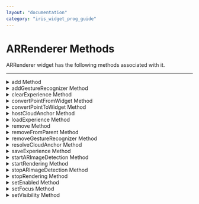 ```yaml
---
layout: "documentation"
category: "iris_widget_prog_guide"
---
```


ARRenderer Methods
==================

ARRenderer widget has the following methods associated with it.

* * *

<details close markdown="block"><summary>add Method</summary>

* * *

This method is used to add the model of an object to the area scanned using the ARRenderer widget.

For example, in a designing application, using this method you can add a decor item to a room to check its compatibility.

### Syntax

{% highlight VoltMx %}
add(\[{id, name, modelConfig}\])
{% endhighlight %}

### Parameters

This method accepts an array of JS objects with the following key-value pairs:

_id_ \[String\]-Mandatory

This attribute is the unique identifier of the model represented in the modelConfig attribute.

_name_ \[String\]-Mandatory

This attribute is the name of the model represented in the modelConfig attribute.

_modelConfig_ \[JSObject\]-Optional

This attribute represents the object that needs to be added to the scene.

The following table lists the key-value pairs that can be provided in modelConfig attribute.

  
| Key name | Default Value | Type of the Value | Description |
| --- | --- | --- | --- |
| position | {"x":"50%", "y":"50%"} | JS Object | This parameters contains the area where the object must be placed on the device screen.This JS Object has two keys, _x_ & _y_. You must provide the x and y values as strings to these keys. |
| scale | {"sx":"1.0", "sy":"1.0", "sz":"1.0"} | JS Object | This parameter controls the 3D size of the object. It accepts an object with three keys, sx, sy, & sz. These values will represent the x, y, and z axis values required for scaling an object in a 3D model. |
| modelLocationType | voltmx.ar.MODEL\_LOCATION\_TYPE\_BUNDLE | Constant | This parameter can be used to specify how to add the model in an application. You can either add the model as part of the application bundle or as part of the application's file system. This parameter is specific to Android. It can accept any of the following constants. voltmx.ar.MODEL\_LOCATION\_TYPE\_BUNDLE voltmx.ar.MODEL\_LOCATION\_TYPE\_FILESYSTEM |
| callback |   | JS function | This parameter specifies the JS function that is invoked when the model/ object has been added successfully or unsuccessfully to the scene.The JS function contains an eventobject with the following parameters: _status_: This argument can have any of the following constants:voltmx.ar.MODEL\_ADDITION\_SUCCESSvoltmx.ar.MODEL\_ADDITION\_FAILURE _message_: This argument contains the String value that is displayed when the model was not successfully added to the scene. |

### Return Values

None

### Example

{% highlight VoltMx %}
//Sample code to add an object to the scene using myaRRenderer ARRenderer widget.  
  
addObjectToScreen: function() {
    try {
        var self = this;
        var scaleValue = 0.5;
        var name = this.itemName.toLowerCase();
        var obj = {
            id: this.itemSelected,
            name: name,
            modelLocationType: voltmx.ar.MODEL_SOURCE_BUNDLE,
            modelConfig: {
                position: {
                    "x": "50%",
                    "y": "50%"
                },
                scale: {
                    sx: scaleValue,
                    sy: scaleValue,
                    sz: scaleValue
                },
                callback: self.addCallBack
            },
        };
        myaRRenderer.add([obj]);
    } catch (exception) {
        voltmx.print(exception.message);
    }
},

addCallBack: function(eventobject) {
    try {
        alert(eventobject.message);
    } catch (exception) {
        voltmx.print(exception.message);
    }
}
{% endhighlight %}

### Platform Availability

*   iOS and Android

* * *

</details>
<details close markdown="block"><summary>addGestureRecognizer Method</summary>

* * *

This API allows you to set a gesture recognizer for a specified gesture for a specified widget.

### Syntax

{% highlight VoltMx %}
addGestureRecognizer(gestureType, gestureConfigParams, onGestureClosure)
{% endhighlight %}

### Parameters

_gestureType_

\[Number\] - Mandatory

Indicates the type of gesture to be detected on the widget.

See Remarks for possible values.

_gestureConfigParams_

\[object\] - Mandatory

The parameter specifies a table that has the required configuration parameters to setup a gesture recognizer.

The configuration parameters vary based on the type of the gesture.

See Remarks for possible values.

_onGestureClosure_

\[function\] - Mandatory

Specifies the function that needs to be executed when a gesture is recognized.

This function will be raised asynchronously

See Remarks for the syntax of this function.

### Return Values

String - Reference to the gesture is returned.

### Remarks

The values for the _gestureType_parameter are:

\[Number\] - Mandatory

Indicates the type of gesture to be detected on the widget. The following are possible values:

*   1 – constants.GESTURE\_TYPE\_TAP
*   2 - constants.GESTURE\_TYPE\_SWIPE
*   3 – constants.GESTURE\_TYPE\_LONGPRESS
*   4 – constants.GESTURE\_TYPE\_PAN
*   5 – constants.GESTURE\_TYPE\_ROTATION
*   6 - constants.GESTURE\_TYPE\_PINCH
*   7 - constants.GESTURE\_TYPE\_RIGHTTAP

The values for the _gestureConfigParams_parameter are:

\[object\] - Mandatory

The parameter specifies a table that has the required configuration parameters to setup a gesture recognizer. The configuration parameters vary based on the type of the gesture.

This parameter supports the following key-value pairs:

### Gesture Type:TAP

*   fingers \[Number\] - specifies the maximum number of fingers that must be respected for a gesture. Possible values are: 1. Default value is 1.
*   taps \[Number\] - specifies the maximum number of taps that must be respected for a gesture. Possible values are: 1 or 2. Default value is 1.

### For example:  

{fingers:1,taps:1}

### Gesture Type:SWIPE

*   fingers \[Number\] - specifies the maximum number of fingers that must be respected for a gesture. Possible values are: 1. Default value is 1.

### For example:

{fingers: 1}

### Gesture Type:LONGPRESS

*   pressDuration \[Number\] - specifies the minimum time interval (in seconds) after which the gesture is recognized as a LONGPRESS. For example, if pressDuration is 2 seconds, any continued press is recognized as LONGPRESS only if it lasts for at least 2 seconds. Default value is 1. This is not applicable to Windows.

### For example:

{pressDuration=1}.

### Gesture Type: PAN

*   fingers \[number\] specifies the minimum number of fingers needed to recognize this gesture. Default value is 1.
*   continuousEvents \[Boolean\] indicates if callback should be called continuously for every change beginning from the time the gesture is recognized to the time it ends.

### Gesture Type: ROTATION

*   Rotation gesture involves only two fingers.
*   continuousEvents \[Boolean\] indicates if callback must be called continuously for every change beginning from the time the gesture is recognized to the time it ends.

### Gesture Type:PINCH

*   Pinch gesture invloves two fingures.
*   continuousEvents \[Boolean\] indicates if callback should be called continuously every change beginning from the time the gesture is recognized to the time it ends.

### The syntax for the _onGestureClosure_callback function are:

\[function\] - Mandatory

Specifies the function that needs to be executed when a gesture is recognized.

### This function will be raised asynchronously and has the following Syntax:

onGestureClosure(widgetRef, gestureInfo, context)

*   widgetRef - specifies the handle to the widget on which the gesture was recognized.
*   gestureInfo - Table with information about the gesture. The contents of this table vary based on the gesture type.
*   context - Table with SegmentedUI row details.

gestureInfo table has the following key-value pairs:

*   gestureType \[number\] – indicates the gesture type; 1 for TAP, 2 for SWIPE, and 3 for LONGPRESS,4 for PAN, 5 for ROTATION, 6 for PINCH and 7 for RIGHTTAP
*   gesturesetUpParams \[object\] – specifies the set up parameters passed while adding the gesture recognizer
*   gesturePosition \[number\] – indicates the position where the gesture was recognized. Possible values are: 1 for TOPLEFT, 2 for TOPCENTER, 3 for TOPRIGHT, 4 for MIDDLELEFT, 5 for MIDDLECENTER, 6 for MIDDLERIGHT, 7 for BOTTOMLEFT, 8 for BOTTOMCENTER, 9 for BOTTOMRIGHT, 10 for CENTER
*   swipeDirection \[number\] –indicates the direction of swipe. This parameter is applicable only if the gesture type is SWIPE. Possible values are: 1 for LEFT, 2 for RIGHT, 3 for TOP, 4 for BOTTOM. Direction is w.r.t the view and not device orientation.
*   gestureX \[number\] – specifies the X coordinate of the point (in pixels) where the gesture has occurred. The coordinate is relative to the widget coordinate system.
*   gestureY \[number\] – specifies the Y coordinate of the point (in pixels) where the gesture has occurred. The coordinate is relative to the widget coordinate system.
*   widgetWidth \[number\] – specifies the width of the widget (in pixels)
*   widgetHeight \[number\] – specifies the height of the widget (in pixels)
*   gestureState\[number\] – indicates the gesture state as below
*   1 – gesture state begin
*   2 - gesture state changed
*   3 – gesture state ended.
*   \* gestureState is applicable only for continuous gestures like PAN, ROTATION and PINCH.
*   rotation \[number\] rotation of the gesture in degrees since its last change.( Applicable only when gesture type is ROTATION
*   velocityX and velocityY : horizontal and vertical component of velocity expressed in points per second. (Applicable only for PAN gesture type)
*   velocity \[number\]: velocity of pinch in scale per second (Applicable for Pinch gesture)
*   scale \[number\]:scale factor relative to the points of the two touches in screen coordinates
*   touchType\[number\]:(windows only)
*   0 - constants.TOUCHTYPE\_FINGER
*   1 - constants.TOUCHTYPE\_PEN
*   2 - constants.TOUCHTYPE\_MOUSE
*   translationX and translationY \[number\] : cumulative distance as number. (Applicable only for PAN gesture type)

context table has the following key-value pairs:

*   rowIndex \[number\] : row index of the segui where gesture was recognised. (Applicable to gestures added to segUI rows)
*   sectionIndex \[number\] : section index of the segui where gesture was recognised. (Applicable to gestures added to segUI rows)

It is not recommend to define gestures for widgets that have a default behavior associated with it.

If you click (tap) a button (any clickable widget), the default behavior is to trigger an onClick event. If you define a Tap gesture on such widgets, the gesture closure is executed in addition to the onClick event.

If you swipe a larger form, the default behavior is to scroll up and down depending on the direction in which you swipe. If you define a SWIPE gesture on such forms, the gesture closure gets executed in addition to scrolling the form.

If you swipe a Segmented UI with huge number of rows, the default behavior is to scroll the Segmented UI. If you define a SWIPE gesture on such segments, the gesture closure gets executed in addition to scrolling the form.

### Gestures can be added only for the following widgets:

*   Flex Container
    
*   Flex Scroll Container.
    

In the android platform, the top and bottom gestures work only when the scrolling is disabled for Form and parent scrolling containers. By default, the scrolling is enabled for the Form and scrolling containers.

*   RIGHTTAP applicable only to Windows 10
*   ROTATION is not supported on android.

### Example

{% highlight VoltMx %} 
//Sample code to add Gestures to the frmGestures FlexForm.
//Code to add DOUBLE TAP gesture to the frmGestures, FlexForm.
var doubletp = {
 fingers: 1,
 taps: 2
};
frmGestures.addGestureRecognizer(1, doubletp, onGestureFunction);
//Code to add SINGLE TAP gesture to the frmGestures FlexForm.
var singleTp = {
 fingers: 1,
 taps: 1
};
frmGestures.addGestureRecognizer(1, singleTp, onGestureFunction);
//Code to add SWIPE gesture to the frmGestures FlexForm.
var swipeForm = {
 fingers: 1,
 swipedistance: 50,
 swipevelocity: 75
};
frmGestures.addGestureRecognizer(2, swipeForm, onGestureFunction);
//Code to add LONGPRESS gesture to the frmGestures FlexForm.
var longPressForm = {
 pressDuration: 2
};
frmGestures.addGestureRecognizer(3, longPressForm, onGestureFunction);

function onGestureFunction(commonWidget, gestureInfo) {
 voltmx.print("The Gesture type is:" + gestureInfo.gestureType);

}
{% endhighlight %}

### Platform Availability

*   iOS, Windows

* * *

* * *

</details>
<details close markdown="block"><summary>clearExperience Method</summary>

* * *

This method is used to delete the saved AR session.

### Syntax

{% highlight VoltMx %}
clearExperience(id)
{% endhighlight %}

### Parameters

_id_ \[String\]-Mandatory

The unique identifier created internally to save and identify the AR session.

### Example

{% highlight VoltMx %}
/*Sample code to invoke the clearExperience method using the arWidget ARRenderer widget.*/  
  
frmARRender.arWidget.clearExperience("saveIdentifier");
{% endhighlight %}

### Platform Availability

*   iOS 13 or later

* * *

</details>
<details close markdown="block"><summary>convertPointFromWidget Method</summary>

* * *

This method allows you to convert the coordinate system from a widget to a point (receiver's coordinate system).

### Syntax

{% highlight VoltMx %}
convertPointFromWidget(point, fromWidget)
{% endhighlight %}

### Parameters

_point_

\[JSObject\]- Mandatory

You can specify an object with keys as x and y. You can specify the values in all (dp, px and %) units of measurement.

_fromWidget_

\[widgetref\]- Mandatory

This parameter is the handle to the widget instance. Based on this parameter, the coordinate system is converted from the widget to a point (receiver's coordinate system).

### Example

{% highlight VoltMx %}
Form1.widget1.convertPointFromWidget({
    x: "10dp",
    y: "20dp"
}, widget2);
{% endhighlight %}

### Platform Availability

*   iOS, Android, Windows, and SPA

* * *

</details>
<details close markdown="block"><summary>convertPointToWidget Method</summary>

* * *

Using the convertPointToWidget method, you can modify the co-ordinate system. You can convert the receiver's co-ordinate system from a **point** to a **Widget**.

### Syntax

{% highlight VoltMx %}
convertPointToWidget(point, toWidget)
{% endhighlight %}

### Parameters

_point_

\[JSObject\]- Mandatory. You can specify an object with keys as x and y. You can specify the values in all (dp, px and %) units of measurement.

_toWidget_

\[widgetref\] - Mandatory. This parameter is the handle to the widget instance. Based on this parameter, the coordinate system is converted from a point to a widget.

### Example

{% highlight VoltMx %}
Form1.widget2.convertPointToWidget({
    x: "20dp",
    y: "30dp"
}, widget1);
{% endhighlight %}

### Platform Availability

*   iOS, Android, Windows, and SPA

* * *

</details>
<details close markdown="block"><summary>hostCloudAnchor Method</summary>

* * *

This method is used to add or save the model of the object and host the anchor points on the Cloud. Once the position where the object must be added is selected, this method will start uploading the anchor points to the Google server in the background. After the upload is completed, Google returns a unique identifier after 5-20 seconds. which will be available on the onHostedCallback.

To use this property, you must set the [enableCloudAnchors](ARRenderer_Properties.html#enableCloudAnchors) Property to true.

### Syntax

{% highlight VoltMx %}
hostCloudAnchor(\[{id, name,onHostedCallback,addModelAfterHosting, modelConfig}\])
{% endhighlight %}

### Parameters

This method accepts an array of JS objects with the following key-value pairs:

_id_ \[String\]-Mandatory

This attribute is the unique identifier of the model represented in the modelConfig attribute.

_name_ \[String\]-Mandatory

This attribute is the name of the model represented in the modelConfig attribute.

_onHostedCallback_ \[JS function\]-Mandatory

This attribute specifies the JS function that is invoked when the hosting process is completed. This parameter specifies the JS function that contains an eventobject with the following parameters:

*   `ID`: The generated Model ID that is sent as an argument to the callback.
*   `cloudAnchorID`: The unique identifier provided by Google, after hosting the anchor.
*   `status`: This argument can have any of the following constants:  
    *   voltmx.ar.STATUS\_ERROR
    *   voltmx.ar.STATUS\_SUCCESS
*   `message`: Additional string that describes the API call result.

_modelConfig_ \[JSObject\]-Optional

### This attribute represents the object that needs to be added to the scene.

### The following table lists the key-value pairs that can be provided in `modelConfig` attribute.

  
| Key name | Default Value | Type of the Value | Description |
| --- | --- | --- | --- |
| position | {"x":"50%", "y":"50%"} | JS Object | This parameters contains the area where the object must be placed on the device screen.This JS Object has two keys, _x_ & _y_. You must provide the x and y values as strings to these keys. |
| scale | {"sx":"1.0", "sy":"1.0", "sz":"1.0"} | JS Object | This parameter controls the 3D size of the object. It accepts an object with three keys, sx, sy, & sz. These values will represent the x, y, and z axis values required for scaling an object in a 3D model. |
| addModelAfterHosting | false | Boolean | This parameter allows you to add the model before or after hosting. When the addModelAfterHosting property is configured to true, the method invokes the host call first. If the host call is successful, the model is added. When the addModelAfterHosting property is configured to false, the method adds the model first, and then the host invokes later. |
| modelLocationType | voltmx.ar.MODEL\_LOCATION\_TYPE\_BUNDLE | Constant | This parameter can be used to specify how to add the model in an application. You can either add the model as part of the application bundle or as part of the application's file system. This parameter is specific to Android. It can accept any of the following constants. voltmx.ar.MODEL\_LOCATION\_TYPE\_BUNDLE voltmx.ar.MODEL\_LOCATION\_TYPE\_FILESYSTEM |
| callback |   | JS function | This parameter specifies the JS function that is invoked when the model/ object has been added successfully or unsuccessfully to the scene.The JS function contains an eventobject with the following parameters: _status_: This argument can have any of the following constants:voltmx.ar.MODEL\_ADDITION\_SUCCESSvoltmx.ar.MODEL\_ADDITION\_FAILURE _message_: This argument contains the String value that is displayed when the model was not successfully added to the scene. |

### Return Values

None

**Remarks**

*   It takes 5-20 seconds to the trigger the hosting of the anchor points.
*   To trigger the host anchor, the device’s rear camera must be mapped to the environment in and around the center of interest from different viewing angles and positions within 30 seconds.

### Example

{% highlight VoltMx %}
//Sample code to invoke hostCloudAnchor method using myaRRenderer ARRenderer widget.

hostCloudAnchor: function() {
    try {
        var self = this;
        var scaleValue = 0.5;
        var name = this.itemName.toLowerCase();
        var obj = {
            id: this.itemSelected,
            name: name,
            onHostedCallback: self.onHostedCallback,
	    addModelAfterHosting: false,
            modelLocationType: voltmx.ar.MODEL_SOURCE_BUNDLE,
            modelConfig: {
                position: {
                    "x": "50%",
                    "y": "50%"
                },
                scale: {
                    sx: scaleValue,
                    sy: scaleValue,
                    sz: scaleValue
                },
                callback: self.addCallBack
            },
        };
        myaRRenderer.hostCloudAnchor([obj]);
    } catch (exception) {
        voltmx.print(exception.message);
    }
},

addCallBack: function(eventobject) {
    try {
        alert(eventobject.message);
    } catch (exception) {
        voltmx.print(exception.message);
    }
},
onHostedCallback: function(eventobject) {
    try {
        alert(eventobject.cloudAnchorID);
    } catch (exception) {
        voltmx.print(exception.message);
    }
}
{% endhighlight %}

### Platform Availability

*   Android

* * *

* * *

</details>
<details close markdown="block"><summary>loadExperience Method</summary>

* * *

This method is used to retrieve the AR world mapping data from the local device storage.

### Syntax

{% highlight VoltMx %}
loadExperience(id,completioncallback,modelQueryCallback)
{% endhighlight %}

### Parameters

  
| Key name | Default Value | Type of the Value | Description |
| --- | --- | --- | --- |
| id |   | String | The unique identifier created internally to save and identify the AR session. |
| completioncallback |   | JS function | This parameter specifies the JS function that is invoked when the AR session is successfully recorded.This callback receives an eventobject with the following parameters: _status_: This argument can have any of the following constants:voltmx.ar.STATUS\_ERRORvoltmx.ar.STATUS\_SUCCESS _message_: This argument contains the String value that is displayed to describe the API call result. |
| modelQueryCallback |   | JS function | This callback is triggered many times with the parameter modelID. The expected return value would be an appropriate model object corresponding to the passed model ID. |

### Remarks

Whenever the AR session is loaded, the model objects does not appear immediately. This is because when the user moves the ARRenderer widget, the widget takes some time to map the current surrounding with the saved surrounding.

### Example

{% highlight VoltMx %}
//Sample code to invoke the modelQueryCallBack function to provide the input model and generate modelObject using the AR widget 

function modelQueryCallback(modelID) {
    voltmx.print("load experience " + modelID);
    if (modelID == "itemV3") {
        var modelObject = {
            id: "itemV3",
            name: "cup",
            modelLocationType: voltmx.ar.MODEL_SOURCE_BUNDLE,
            modelConfig: {
                scale: {
                    sx: 0.005,
                    sy: 0.005,
                    sz: 0.005
                }
            }
        };
        voltmx.print("returning model " + modelID);
        return modelObject;
    } else if (modelID == "itemV0") {
        var modelObject = {
            id: "itemV0",
            name: "pot",
            modelLocationType: voltmx.ar.MODEL_SOURCE_BUNDLE,
            modelConfig: {
                scale: {
                    sx: 0.005,
                    sy: 0.005,
                    sz: 0.005
                }
            }
        };
        voltmx.print("!!! returning model " + modelID);
        return modelObject;
    }   
{% endhighlight %}{% highlight voltMx %}//Sample code to invoke the loadExperience method using the AR widget

frmAr.arWidget.loadExperience("saveIdentifier", completion, modelQueryCallback);

function completion(response) {
    voltmx.print("load experience completion" + JSON.stringify(response));
    voltmx.print("status : " + response.status);
    voltmx.print("message : " + response.message);
}
{% endhighlight %}

### Platform Availability

*   iOS 13 or later

* * *

</details>
<details close markdown="block"><summary>remove Method</summary>

* * *

This method is used to delete the model/object that has been added to the scene using the [add](#add) method.

### Syntax

{% highlight VoltMx %}
remove(\["id"\])
{% endhighlight %}

### Parameters

This method accepts an array of the following parameters.

_id_ \[String\]-Mandatory

This parameter contains the unique identifier of the model that must be removed from the scene.  

### Return Values

None

### Example

{% highlight VoltMx %}
//Sample code to remove the object added to a scene using myaRRenderer ARRenderer widget.  
  
myarRenderer.remove(["id1"]);
{% endhighlight %}

### Platform Availability

*   iOS and Android

* * *

</details>
<details close markdown="block"><summary>removeFromParent Method</summary>

* * *

This method allows you to remove a child widget from a parent widget.

### Syntax

{% highlight VoltMx %}
removeFromParent()
{% endhighlight %}

### Read/Write

Yes - (Read and Write)

### Example

{% highlight VoltMx %}
//This is a generic method that is applicable for various widgets.
//Here, we have shown how to use the removeFromParent Method for a Calendar widget.
//You need to make a corresponding call of the removeFromParent method for other applicable widgets.

Form1.calendar.removeFromParent();

{% endhighlight %}

### Platform Availability

*   iOS, Android , Windows, SPA, and Desktop Web

* * *

</details>
<details close markdown="block"><summary>removeGestureRecognizer Method</summary>

* * *

This method allows you to remove the specified gesture recognizer for the specified widget.

### Syntax

{% highlight VoltMx %}
removeGestureRecognizer(gestureHandle)
{% endhighlight %}

### Parameters

gestureHandle - Mandatory

Specifies the handle to the gesture returned by addGestureRecognizer call.

### Example

{% highlight VoltMx %} 
//Sample code to remove Double tap gesture from frmGestures FlexForm.  
frmGestures.removeGestureRecognizer(doubletp);  

{% endhighlight %}

### Platform Availability

*   Available on all platforms except Desktop Web and Android.

* * *

* * *

</details>
<details close markdown="block"><summary>resolveCloudAnchor Method</summary>

* * *

This method is used to retrieve the anchor points of the model from the Cloud. This method uses the `cloudAnchorID` provided in the `onHostedCallback` of the [hostCloudAnchor](#hostCloudAnchor) method to retrieve the real-world position of the object.

To use this method, you must set the [enableCloudAnchor](ARRenderer_Properties.html#enableCloudAnchors) Property to true.

### Syntax

{% highlight VoltMx %}
resolveCloudAnchor(\[{id, name,cloudAnchorID,onResolvedCallback, modelConfig}\])
{% endhighlight %}

### Parameters

This method accepts an array of JS objects with the following key-value pairs:

_id_ \[String\]-Mandatory

> **_Note:_** For the host cloud anchor, only the first array object is respected.

This attribute is the unique identifier of the model represented in the modelConfig attribute.

_name_ \[String\]-Mandatory

This attribute is the name of the model represented in the modelConfig attribute.

_cloudAnchorID_ \[String\]-Mandatory

The unique identifier provided by Google, after hosting the anchor that is provided in the `onHostedCallback` of the [hostCloudAnchor](#hostCloudAnchor) method

_onResolvedCallback_ \[JS function\]-Mandatory

This attribute specifies the JS function that is invoked while retrieving the model. This parameter specifies the JS function that contains an eventobject with the following parameters:

*   `id`: The generated Model ID that is sent as an argument to the callback.
*   `status`: This argument can have any of the following constants:  
    *   voltmx.ar.MODEL\_ADDITION\_SUCCESS
    *   voltmx.ar.MODEL\_ADDITION\_FAILURE
*   `message`: Additional string that describes the API call result.

_modelConfig_ \[JSObject\]-Optional

### This attribute represents the object that needs to be added to the scene.

### The following table lists the key-value pairs that can be provided in modelConfig attribute.

  
| Key name | Default Value | Type of the Value | Description |
| --- | --- | --- | --- |
| scale | {"sx":"1.0", "sy":"1.0", "sz":"1.0"} | JS Object | This parameter controls the 3D size of the object. It accepts an object with three keys, sx, sy, & sz. These values will represent the x, y, and z axis values required for scaling an object in a 3D model. |
| modelLocationType | voltmx.ar.MODEL\_LOCATION\_TYPE\_BUNDLE | Constant | This parameter can be used to specify how to add the model in an application. You can either add the model as part of the application bundle or as part of the application's file system. This parameter is specific to Android. It can accept any of the following constants. voltmx.ar.MODEL\_LOCATION\_TYPE\_BUNDLE voltmx.ar.MODEL\_LOCATION\_TYPE\_FILESYSTEM |
| callback |   | JS function | This parameter specifies the JS function that is invoked when the model/ object has been added successfully or unsuccessfully to the scene.The JS function contains an eventobject with the following parameters: _status_: This argument can have any of the following constants:voltmx.ar.MODEL\_ADDITION\_SUCCESSvoltmx.ar.MODEL\_ADDITION\_FAILURE _message_: This argument contains the String value that is displayed when the model was not successfully added to the scene. |

### Remarks

*   The resolving operation is performed continuously in the background until the anchor is resolved.
*   To cancel the resolving operation, you must use the [remove](#remove) method.

### Example

{% highlight VoltMx %}
//Sample code to add a resolveCloudAnchor method using myaRRenderer ARRenderer widget.

resolveCloudAnchor: function() {
    try {
        var self = this;
        var scaleValue = 0.5;
        var name = this.itemName.toLowerCase();
        var obj = {
            id: this.itemSelected,
            name: name,
			onResolvedCallback:  self.onResolvedCallback,
			cloudAnchorID:  "xxxxxxxxxxxxxxxxxxxxx",
            modelLocationType: voltmx.ar.MODEL_SOURCE_BUNDLE,
            modelConfig: {
                scale: {
                    sx: scaleValue,
                    sy: scaleValue,
                    sz: scaleValue
                },
                callback: self.addCallBack
            },
        };
        myaRRenderer.resolveCloudAnchor([obj]);
    } catch (exception) {
        voltmx.print(exception.message);
    }
},

addCallBack: function(eventobject) {
    try {
        alert(eventobject.message);
    } catch (exception) {
        voltmx.print(exception.message);
    }
},
onResolvedCallback: function(eventobject) {
    try {
        alert(eventobject.id);
    } catch (exception) {
        voltmx.print(exception.message);
    }
}    

{% endhighlight %}

### Platform Availability

*   Android

* * *

</details>
<details close markdown="block"><summary>saveExperience Method</summary>

* * *

### This method is used to save the mapping data object (AR world) in the device local storage.

When you save the AR world map, a file is created in the device storage with the default name “saveIdentifier”. All the mapping data of the surroundings is stored in this file inside the device storage.

You must enable the [cansaveExperienceCallback](ARRenderer_Properties.html#canSaveExperienceCallback) property to save the AR session successfully.

The [cansaveExperienceCallback](ARRenderer_Properties.html#canSaveExperienceCallback) property must pass true to save the AR session successfully.

### Syntax

{% highlight VoltMx %}
saveExperience(id,callback)
{% endhighlight %}

### Parameters

  
| Key name | Default Value | Type of the Value | Description |
| --- | --- | --- | --- |
| ID |   | String | The uniqueID is created internally to save and identify the AR session. |
| callback |   | JS function | This parameter specifies the JS function that is invoked when the AR session is successfully recorded. This callback receives an event object with the following parameters: _status_: This argument can have any of the following constants:voltmx.ar.STATUS\_ERRORvoltmx.ar.STATUS\_SUCCESS _message_: This argument contains the String value that is displayed to describe the API result. |

### Return Values

None

### Example

{% highlight VoltMx %}
//Sample code to invoke the saveExperience method using the AR widget 

aRRenderWidget.saveExperience("saveIdentifier", function(response) {
    voltmx.print("save experience completion block");
    voltmx.print("status : " + response.status);
    voltmx.print("message : " + response.message);
});
{% endhighlight %}

### Platform Availability

*   iOS 13 or later

* * *

</details>
<details close markdown="block"><summary>startARImageDetection Method</summary>

* * *

This method is used to detect the image from the real world and displays an overlay image or video.

### Syntax

{% highlight VoltMx %}
startARImageDetection(config,callback)
{% endhighlight %}

### Input Parameters

`callback`\[JS function\]- Mandatory

This parameter specifies the JS function that is invoked which returns API result. The JS function contains an event object with the following parameters:

*   _status_: This argument can have any of the following constants:
    
    *   voltmx.ar.DETECTION\_CONFIGUARTION\_SUCCESS
    
    *   voltmx.ar.DETECTION\_CONFIGUARTION\_FAILURE
*   _message_: This argument contains the String value that is displayed to describe the API call result.

`config`\[array of JSON Objects\]- Mandatory

### Each JSON object contains the following key-value pairs.

  
| Key name | Default Value | Type of the Value | Description |
| --- | --- | --- | --- |
| referenceImage |   | String | This attribute specifies the name of the source detection image. Ensure that you place the image in the raw folder inside the workspace. For example <workspace location>/<app name>/resources/mobile/common/raw Supported formats: JPEG, PNG. |
| scale |   | Double | This attribute specifies the scale size value (varies from 0 to 1). 0 is small, 1 is big. |
| overlay |   | JSObject | This JSObject contains the following key value pairs, mentioned in the below table. |

  
| Key name | Default Value | Type of the Value | Description |
| --- | --- | --- | --- |
| type |   | String | This parameter specifies the type of overlay configuration. The string function contains the type of overlay which are supported. The following are the supported overlay types: o voltmx.ar.OVERLAY\_IMAGE voltmx.ar.OVERLAY\_VIDEO |
| src |   | String | This attribute specifies the name of the overlay image or video. Ensure that you place the images/videos in the raw inside the workspace. For example resources/mobile/common/raw |

### Return Values

None

### Example

{% highlight VoltMx %}
//Sample code to add the startARImageDetection method to add the ARRenderer widget.  
var detection_src1 = "imagedetection_src_hcl.jpg";
var overlay_src1 = "imagedetection_image_overlay.jpg";
var overlay_type1 = "image";
var scale_value = 1.0;
//Detection Image with Video Overlay Config
var imageOverlay = {
    "referenceImage": detection_src1,
    "scale": scale_value,
    "overlay": {
        "type": overlay_type1,
        "src": overlay_src1
    }
};
var detection_src2 = "imagedetection_src_voltmx.jpg";
var overlay_src2 = "imagedetection_video_overlay.mp4";
var overlay_type2 = "video";
//Detection Image with Video Overlay Config
var videoOverlay = {
    "referenceImage": detection_src2,
    "scale": scale_value,
    "overlay": {
        "type": overlay_type2,
        "src": overlay_src2
    }
};
resultCallBack: function(eventobject) {
    try {
        alert(eventobject.message);
    } catch (exception) {
        voltmx.print(exception.message);
    }
}
var config = [imageOverlay, videoOverlay];
myARRenderer.startARImageDetection(config, resultCallBack);  

{% endhighlight %}

### Platform Availability

*   iOS and Android

* * *

</details>
<details close markdown="block"><summary>startRendering Method</summary>

* * *

This method is used to initiate the Augmented Reality session using the ARRenderer widget.

This method will start processing the camera data and identifies the anchor points.

To use this method, your app must have [runtime permission]({{ site.baseurl }}/docs/documentation/Iris/iris_api_dev_guide/content/runtime_permissions.html) from the end-user to open the device camera. If you call any API without obtaining the permission, platforms automatically pops up a system permission dialog box with "Allow" and "Deny" options, asking the end-user to grant permission to use the device's camera.

### Syntax

{% highlight VoltMx %}
startRendering()
{% endhighlight %}

startRendering(sceneConfig, \[{id, name, modelConfig, callback}\])

### Parameters

### Return Values

None

### Example

{% highlight VoltMx %}
/*Sample code to invoke startRendering Method using myaRRenderer ARRenderer widget without any arguments.*/  
  
myaRRenderer.startRendering();  
  
/*Sample code to invoke startRendering Method using myaRRenderer ARRenderer widget with arguments.*/  
  
myaRRenderer.startRendering(sceneConfig:"sceneConfig1", [{id:"id1", name:"name1", modelConfig:"modelConfig1",  callback:"jsfunction1"}]);
{% endhighlight %}

### Platform Availability

*   iOS and Android

* * *

</details>
<details close markdown="block"><summary>stopARImageDetection Method</summary>

* * *

This method stops AR image detection and rendering. It also clears all the anchors added and parameters given in the startARImageDetection.

### Syntax

{% highlight VoltMx %}
myaRRenderer.stopARImageDetection();
{% endhighlight %}

### Example

{% highlight VoltMx %}
//Sample code to invoke stopARImageDetection Method using myaRRenderer ARRenderer widget.  
  
myaRRenderer.stopARImageDetection();
{% endhighlight %}

### Platform Availability

*   iOS and Android

* * *

</details>
<details close markdown="block"><summary>stopRendering Method</summary>

* * *

This method is used to stop the Augmented Reality session using the ARRenderer widget.

### Syntax

{% highlight VoltMx %}
stopRendering()
{% endhighlight %}

### Parameters

None  

### Return Values

None

### Example

{% highlight VoltMx %}
//Sample code to invoke stopRendering Method using myaRRenderer ARRenderer widget.  
  
myaRRenderer.stopRendering();
{% endhighlight %}

### Platform Availability

*   iOS and Android

* * *

</details>
<details close markdown="block"><summary>setEnabled Method</summary>

* * *

This method specifies the widget that must be enabled or disabled.

### Syntax

{% highlight VoltMx %}
setEnabled(enabled)
{% endhighlight %}

### Parameters

_enabled_

\[Boolean\] - Mandatory

true -Indicates widget is enabled.

false - Indicates widget is disabled.

### Return Values

None

### Exceptions

Error

### Remarks

Browser widget does not support this method in SPA.

This method is not applicable in Map widget.

### Example

{% highlight VoltMx %}
//This is a generic method that is applicable for various widgets.
//Here, we have shown how to use the setEnabled Method for button widget.
//You need to make a corresponding call of the setEnabled method for other applicable widgets.

form1.myButton.setEnabled(false);
{% endhighlight %}

### Platform Availability

Available on all platforms except SPA.

</details>
<details close markdown="block"><summary>setFocus Method</summary>

* * *

This method specifies the widget on which there must be focus.

**Default :** true

### Syntax

{% highlight VoltMx %}
setFocus(focus)
{% endhighlight %}

### Parameters

_focus_ \[Boolean\]- Mandatory

true -Indicates focus is set on a widget.

false - Indicates focus is not set on a widget.

### Return Values

None

### Exceptions

Error

### Remarks

You should not call this method in **preShow** of a form as it is not respected by all platforms. In android platform, this method is not respected in **preShow** of a form. You can give focus to a particular widget only after it is rendered on the screen, hence it should be called in postShow of a form.

This method is not applicable in Form widget.

### Example

{% highlight VoltMx %}
//This is a generic method that is applicable for various widgets.
//Here, we have shown how to use the setFocus Method for button widget.
//You need to make a corresponding call of the setFocus method for other applicable widgets.

form1.myButton.setFocus(true);
{% endhighlight %}

### Platform Availability

Available on all platforms.

* * *

</details>
<details close markdown="block"><summary>setVisibility Method</summary>

* * *

Use this method to set the visibility of the widget.

**Default :** true

### Syntax

{% highlight VoltMx %}
setVisibility(visible)
{% endhighlight %}

### Parameters

_visible_

\[Boolean\] - Mandatory

true -Indicates visibility is true.

false - Indicates visibility is false.

_animationConfig_

\[JSObject\] - Optional. The parameter specifies the animation configuration of the object. This is not supported in SPA and Desktop Web platforms.

Following are the parameters of the JSObject:

_animEffect_

Optional. The parameter specifies the animation effect. Following are the available options of animation effect:

*   constants.ANIMATION\_EFFECT\_EXPAND: This is applicable when the visibility is turned on. Specifies the widget must expand gradually by increasing the height of the widget.
*   constants.ANIMATION\_EFFECT\_COLLAPSE: This is applicable when the visibility is turned off. Specifies the widget must collapse gradually by decreasing the height of the widget.
*   constants.ANIMATION\_EFFECT\_REVEAL: This is applicable when the visibility is turned on. Specifies the widget must appear gradually by decreasing the transparency of the widget.
*   constants.ANIMATION\_EFFECT\_FADE: This is applicable when the visibility is turned off. Specifies the widget must disappear gradually by increasing the transparency of the widget.
*   constants.ANIMATION\_EFFECT\_NONE: This is the default option. Specifies animation should not be applied to the widget. However the layout animations are applied on the Form.

_animDuration_

Optional. The parameter specifies the duration of the animation effect in seconds. The default value is 1 second. The negative values are ignored and defaulted to 1 second.

_animDelay_

Optional. This parameter specifies the delay of the animation effect in seconds. The default value is 0 second. The negative values are ignored and defaulted to 0 second.

_animCurve_

Optional. The parameter specifies the animation curve to be applied while playing the animation. An animation curve defines the speed of the animations at different intervals of the animation duration. Following are the available options of animation curve:

*   constants.ANIMATION\_CURVE\_EASEIN: Specifies the animation effect to start slow in the beginning.
*   constants.ANIMATION\_CURVE\_EASEOUT: Specifies the animation effect to slowdown towards the end.
*   constants.ANIMATION\_CURVE\_EASEINOUT: Specifies the animation effect to start slow and slowdown towards the end.
*   constants.ANIMATION\_CURVE\_LINEAR: This is the default value. Specifies the animation effect to continue with the same speed from start to end.

![](Resources/Images/bezier_479x107.png)

animCallBacks - Optional

It is a JS dictionary containing the events invoked by the platform during the animation life cycle. Following are the available events:

*   **animStarted**: Invoked at the beginning of the animation without any parameters. Following is the Syntax of the event: function animStarted()
*   **animEnded**: Invoked at the end of the animation without any parameters. Following is the Syntax of the event: function animEnded()

### Return Values

None

### Exceptions

Error

### Remarks

This method is not applicable on Form, Popup, and Alert. It is also not applicable if the widget is placed in a [Segment](Segment.html). When the widget is placed in a Segment, the default _Visibility_ is set to _true_. If you want to change the value to _false_, you can do so by using [Segment](Segment_Methods.html#segmentedui-methods) methods.

Passing an invalid type other than the above events lead to run time exceptions/ crashes.

This method is not supported on the widgets FlexForm, FlexContainer, and FlexScrollContainer.

### Example

{% highlight VoltMx %}
//This is a generic method that is applicable for various widgets.
//Here, we have shown how to invoke the setVisibility Method for a button widget with animation.
//You need to make a corresponding call of the setVisibility method for other applicable widgets.

form1.myButton.setVisibility(
    false, {
        "animEffect": constants.ANIMATION_EFFECT_COLLAPSE,
        "animDuration": 1,
        "animDelay": 0,
        "animCurve": constants.ANIMATION_CURVE_LINEAR,
        "animCallBacks": {
            "animStarted": startCallBackFunc,
            "animEnded": endCallBackFunc
        }
    });
//Sample code to invoke setVisibility Method for button widget without animation.
form1.myButton.setVisibility(false);
{% endhighlight %}

### Platform Availability

Available on all platforms.

* * *
</details>

